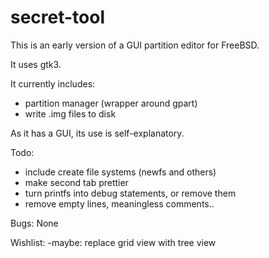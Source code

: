 # secret-tool
This is an early version of a GUI partition editor for FreeBSD.

It uses gtk3.

It currently includes:
- partition manager (wrapper around gpart)
- write .img files to disk

As it has a GUI, its use is self-explanatory.


Todo:
- include create file systems (newfs and others)
- make second tab prettier
- turn printfs into debug statements, or remove them
- remove empty lines, meaningless comments..

Bugs:
None 

Wishlist:
-maybe: replace grid view with tree view
